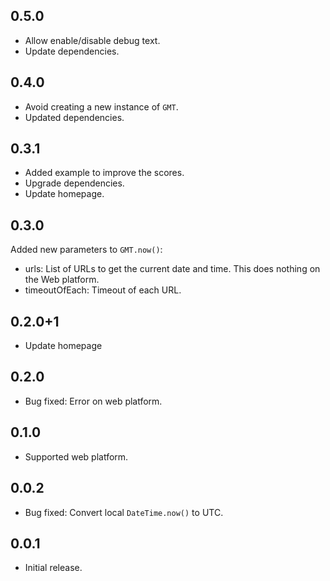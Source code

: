 ## 0.5.0

* Allow enable/disable debug text.
* Update dependencies.

## 0.4.0

* Avoid creating a new instance of `GMT`.
* Updated dependencies.

## 0.3.1

* Added example to improve the scores.
* Upgrade dependencies.
* Update homepage.

## 0.3.0

Added new parameters to `GMT.now()`:

* urls: List of URLs to get the current date and time. This does nothing on the Web platform.
* timeoutOfEach: Timeout of each URL.

## 0.2.0+1

* Update homepage

## 0.2.0

* Bug fixed: Error on web platform.

## 0.1.0

* Supported web platform.

## 0.0.2

* Bug fixed: Convert local `DateTime.now()` to UTC.

## 0.0.1

* Initial release.
